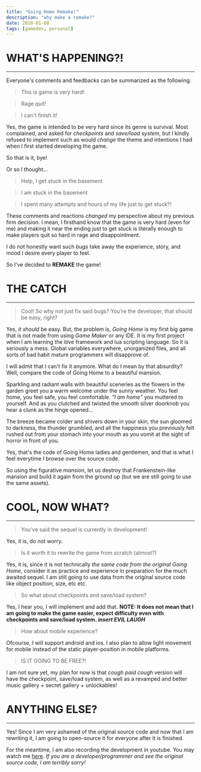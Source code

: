 ```yaml
---
title: "Going Home Remake!"
description: "why make a remake?"
date: 2018-01-08
tags: [gamedev, personal]
---
```


# WHAT'S HAPPENING?!

---

Everyone's comments and feedbacks can be summarized as the following:
> This is game is very hard!

> Rage quit!

> I can't finish it!

Yes, the game is intended to be very hard since its genre is survival.
Most complained, and asked for *checkpoints* and *save/load system*, but I kindly refused to implement such
as would *change* the theme and intentions I had when I first started developing the game.

So that is it, bye!

Or so I thought...

> Help, I get stuck in the basement

> I am stuck in the basement

> I spent many attempts and hours of my life just to get stuck?!

These comments and reactions *changed* my perspective about my previous firm decision. I mean, I firsthand know that the game is very hard (even for me) and making it near the ending just to get stuck is literally enough to make players quit so hard in rage and disappointment.

I do not honestly want such *bugs* take away the experience, story, and mood I desire every player to feel.

So I've decided to **REMAKE** the game!

# THE CATCH

___

> Cool! So why not just fix said bugs? You're the developer, that should be easy, right?

Yes, *it should* be easy. But, the problem is, *Going Home* is my first big game that is not made from using *Game Maker* or any IDE. It is my first project when I am learning the *löve* framework and lua scripting language. So it is seriously a mess. Global variables everywhere, unorganized files, and all sorts of bad habit mature programmers will disapprove of.

I will admit that I can't fix it anymore. What do I mean by that absurdity? Well, compare the code of Going Home to a beautiful mansion.

Sparkling and radiant walls with beautiful sceneries as the flowers in the garden greet you a warm welcome under the sunny weather. You feel home, you feel safe, you feel comfortable. *"I am home"* you muttered to yourself. And as you clutched and twisted the smooth silver doorknob you hear a clunk as the hinge opened...

The breeze became colder and shivers down in your skin, the sun gloomed to darkness, the thunder grumbled, and all the happiness you previously felt rushed out from your stomach into your mouth as you vomit at the sight of horror in front of you.

Yes, that's the code of Going Home ladies and gentlemen, and that is what I feel everytime I browse over the source code.

So using the figurative *mansion*, let us destroy that Frankenstein-like mansion and build it again from the ground up (but we are still going to use the same assets).

# COOL, NOW WHAT?

___

> You've said the sequel is currently in development!

Yes, it is, do not worry.

> Is it worth it to rewrite the game from scratch (almost?)

Yes, it is, since it is not technically *the same code from the original Going Home*, consider it as practice and experience in preparation for the much awaited sequel. I am still going to use data from the original source code like object position, size, etc etc.

> So what about checkpoints and save/load system?

Yes, I hear you, I will implement and add that. **NOTE: It does not mean that I am going to make the game easier, expect difficulty even with checkpoints and save/load system. *insert EVIL LAUGH***

> How about mobile experience?

Ofcourse, I will support android and ios. I also plan to allow light movement for mobile instead of the static player-position in mobile platforms.

> IS IT GOING TO BE FREE?!

I am not sure yet, my plan for now is that *cough* *paid* *cough* version will have the checkpoint, save/load system, as well as a revamped and better music gallery + secret gallery + unlockables!

# ANYTHING ELSE?

___

Yes! Since I am very ashamed of the original source code and now that I am rewriting it, I am going to open-source it for everyone after it is finished.

For the meantime, I am also recording the development in youtube. You may watch me [here](https://www.youtube.com/playlist?list=PLaOroApgIrVXv1o3vGg1xMgtpRLp47nml). *If you are a developer/programmer and see the original source code, I am terribly sorry!*
